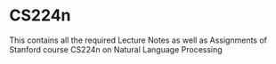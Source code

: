 # CS224n
This contains all the required Lecture Notes as well as Assignments of Stanford course CS224n on Natural Language Processing
